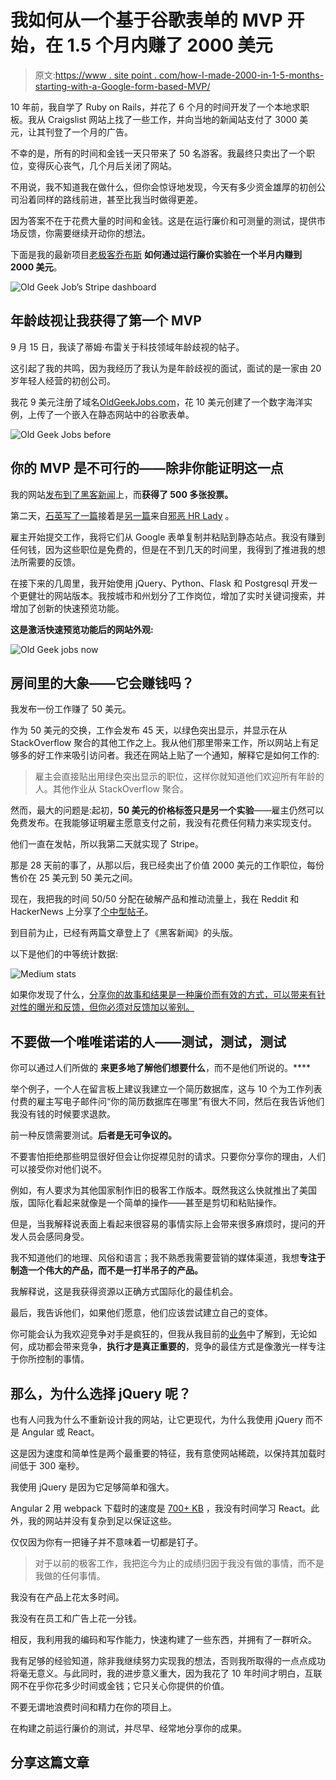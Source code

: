 # 我如何从一个基于谷歌表单的 MVP 开始，在 1.5 个月内赚了 2000 美元

> 原文:[https://www . site point . com/how-I-made-2000-in-1-5-months-starting-with-a-Google-form-based-MVP/](https://www.sitepoint.com/how-i-made-2000-in-1-5-months-starting-with-a-google-form-based-mvp/)

10 年前，我自学了 Ruby on Rails，并花了 6 个月的时间开发了一个本地求职板。我从 Craigslist 网站上找了一些工作，并向当地的新闻站支付了 3000 美元，让其刊登了一个月的广告。

不幸的是，所有的时间和金钱一天只带来了 50 名游客。我最终只卖出了一个职位，变得灰心丧气，几个月后关闭了网站。

不用说，我不知道我在做什么，但你会惊讶地发现，今天有多少资金雄厚的初创公司沿着同样的路线前进，甚至比我当时做得更差。

因为答案不在于花费大量的时间和金钱。这是在运行廉价和可测量的测试，提供市场反馈，你需要继续开动你的想法。

下面是我的最新项目[老极客乔布斯](https://oldgeekjobs.com) **如何通过运行廉价实验在一个半月内赚到 2000 美元**。

![Old Geek Job’s Stripe dashboard](../Images/b7e2fd9e4f2bd158fbea2bbdd0257a07.png)

## 年龄歧视让我获得了第一个 MVP

9 月 15 日，我读了蒂姆·布雷关于科技领域年龄歧视的帖子。

这引起了我的共鸣，因为我经历了我认为是年龄歧视的面试，面试的是一家由 20 岁年轻人经营的初创公司。

我花 9 美元注册了域名[OldGeekJobs.com](https://oldgeekjobs.com)，花 10 美元创建了一个数字海洋实例，上传了一个嵌入在静态网站中的谷歌表单。

![Old Geek Jobs before](../Images/b14ec98ab2c47aebb3f6cce216df95f2.png)

## 你的 MVP 是不可行的——除非你能证明这一点

我的网站[发布到了黑客新闻](https://news.ycombinator.com/item?id=12506232)上，而**获得了 500 多张投票。**

第二天，[石英写了一篇](http://qz.com/784118/someone-created-a-tech-job-board-for-people-over-30/)接着是[另一篇](http://www.inc.com/suzanne-lucas/how-to-get-a-tech-job-when-youre-really-old-like-35.html)来自[邪恶 HR Lady](http://www.evilhrlady.org/) 。

雇主开始提交工作，我将它们从 Google 表单复制并粘贴到静态站点。我没有赚到任何钱，因为这些职位是免费的，但是在不到几天的时间里，我得到了推进我的想法所需要的反馈。

在接下来的几周里，我开始使用 jQuery、Python、Flask 和 Postgresql 开发一个更健壮的网站版本。我按城市和州划分了工作岗位，增加了实时关键词搜索，并增加了创新的快速预览功能。

**这是激活快速预览功能后的网站外观:**

![Old Geek jobs now](../Images/28426ba3939e6360755ba320914c0499.png)

## 房间里的大象——它会赚钱吗？

我发布一份工作赚了 50 美元。

作为 50 美元的交换，工作会发布 45 天，以绿色突出显示，并显示在从 StackOverflow 聚合的其他工作之上。我从他们那里带来工作，所以网站上有足够多的好工作来吸引访问者。我还在网站上贴了一个通知，解释它是如何工作的:

> 雇主会直接贴出用绿色突出显示的职位，这样你就知道他们欢迎所有年龄的人。其他作业从 StackOverflow 聚合。

然而，最大的问题是:起初，**50 美元的价格标签只是另一个实验**——雇主仍然可以免费发布。在我能够证明雇主愿意支付之前，我没有花费任何精力来实现支付。

他们一直在发帖，所以我第二天就实现了 Stripe。

那是 28 天前的事了，从那以后，我已经卖出了价值 2000 美元的工作职位，每份售价在 25 美元到 50 美元之间。

现在，我把我的时间 50/50 分配在破解产品和推动流量上，我在 Reddit 和 HackerNews 上分享了[个中型帖子](https://blog.oldgeekjobs.com/)。

到目前为止，已经有两篇文章登上了《黑客新闻》的头版。

以下是他们的中等统计数据:

![Medium stats](../Images/8e90d3413eb765c32d27a6904e243e36.png)

如果你发现了什么，[分享你的故事和结果是一种廉价而有效的方式，可以带来有针对性的曝光和反馈，但你必须对反馈加以鉴别。](https://blog.oldgeekjobs.com/be-a-prolific-sharer-31bfdfb50a40)

## 不要做一个唯唯诺诺的人——测试，测试，测试

你可以通过人们所做的 **来更多地了解他们想要什么**，而不是他们所说的。****

举个例子，一个人在留言板上建议我建立一个简历数据库，这与 10 个为工作列表付费的雇主写电子邮件问“你的简历数据库在哪里”有很大不同，然后在我告诉他们我没有钱的时候要求退款。

前一种反馈需要测试。**后者是无可争议的。**

不要害怕拒绝那些明显很好但会让你捉襟见肘的请求。只要你分享你的理由，人们可以接受你对他们说不。

例如，有人要求为其他国家制作旧的极客工作版本。既然我这么快就推出了美国版，国际化看起来就像是一个简单的操作——甚至是剪切和粘贴操作。

但是，当我解释说表面上看起来很容易的事情实际上会带来很多麻烦时，提问的开发人员会感同身受。

我不知道他们的地理、风俗和语言；我不熟悉我需要营销的媒体渠道，我想**专注于制造一个伟大的产品，而不是一打半吊子的产品。**

我解释说，这是我获得资源以正确方式国际化的最佳机会。

最后，我告诉他们，如果他们愿意，他们应该尝试建立自己的变体。

你可能会认为我欢迎竞争对手是疯狂的，但我从我目前的[业务](https://feedbackboost.com/)中了解到，无论如何，成功都会带来竞争，**执行才是真正重要的**，竞争的最佳方式是像激光一样专注于你所控制的事情。

## 那么，为什么选择 jQuery 呢？

也有人问我为什么不重新设计我的网站，让它更现代，为什么我使用 jQuery 而不是 Angular 或 React。

这是因为速度和简单性是两个最重要的特征，我有意使网站稀疏，以保持其加载时间低于 300 毫秒。

我使用 jQuery 是因为它足够简单和强大。

Angular 2 用 webpack 下载时的速度是 [700+ KB](https://gist.github.com/Restuta/cda69e50a853aa64912d) ，我没有时间学习 React。此外，我的网站并没有复杂到足以保证这些。

仅仅因为你有一把锤子并不意味着一切都是钉子。

> 对于以前的极客工作，我把迄今为止的成绩归因于我没有做的事情，而不是我做的任何事情。

我没有在产品上花太多时间。

我没有在员工和广告上花一分钱。

相反，我利用我的编码和写作能力，快速构建了一些东西，并拥有了一群听众。

我有足够的经验知道，除非我继续努力实现我的想法，否则我所取得的一点点成功将毫无意义。与此同时，我的进步意义重大，因为我花了 10 年时间才明白，互联网不在乎你花多少时间或金钱；它只关心你提供的价值。

不要无谓地浪费时间和精力在你的项目上。

在构建之前运行廉价的测试，并尽早、经常地分享你的成果。

## 分享这篇文章